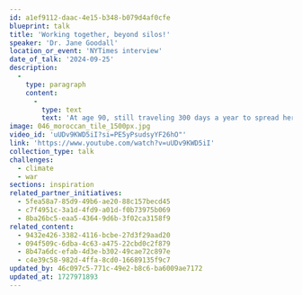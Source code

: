 ```yaml
---
id: a1ef9112-daac-4e15-b348-b079d4af0cfe
blueprint: talk
title: 'Working together, beyond silos!'
speaker: 'Dr. Jane Goodall'
location_or_event: 'NYTimes interview'
date_of_talk: '2024-09-25'
description:
  -
    type: paragraph
    content:
      -
        type: text
        text: 'At age 90, still traveling 300 days a year to spread her message, Dr. Jane Goodall discusses her strategy of defending nature: telling stories rather than arguing facts. '
image: 046_moroccan_tile_1500px.jpg
video_id: 'uUDv9KWD5iI?si=PE5yPsudsyYF26hO"'
link: 'https://www.youtube.com/watch?v=uUDv9KWD5iI'
collection_type: talk
challenges:
  - climate
  - war
sections: inspiration
related_partner_initiatives:
  - 5fea58a7-85d9-49b6-ae20-88c157becd45
  - c7f4951c-3a1d-4fd9-a01d-f0b73975b069
  - 8ba26bc5-eaa5-4364-9d6b-3f02ca3158f9
related_content:
  - 9432e426-3382-4116-bcbe-27d3f29aad20
  - 094f509c-6dba-4c63-a475-22cbd0c2f879
  - 8b47a6dc-efab-4d3e-b302-49cae72c897e
  - c4e39c58-982d-4ffa-8cd0-16689135f9c7
updated_by: 46c097c5-771c-49e2-b8c6-ba6009ae7172
updated_at: 1727971893
---
```

